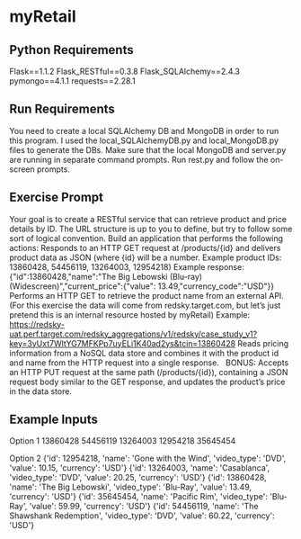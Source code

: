 # myRetail

## Python Requirements
Flask==1.1.2
Flask_RESTful==0.3.8
Flask_SQLAlchemy==2.4.3
pymongo==4.1.1
requests==2.28.1

## Run Requirements
You need to create a local SQLAlchemy DB and MongoDB in order to run this program.
I used the local_SQLAlchemyDB.py and local_MongoDB.py files to generate the DBs.
Make sure that the local MongoDB and server.py are running in separate command prompts.
Run rest.py and follow the on-screen prompts.

## Exercise Prompt
Your goal is to create a RESTful service that can retrieve product and price details by ID. The URL structure is up to you to define, but try to follow some sort of logical convention.
Build an application that performs the following actions: 
Responds to an HTTP GET request at /products/{id} and delivers product data as JSON (where {id} will be a number. 
Example product IDs: 13860428, 54456119, 13264003, 12954218) 
Example response: {"id":13860428,"name":"The Big Lebowski (Blu-ray) (Widescreen)","current_price":{"value": 13.49,"currency_code":"USD"}}
Performs an HTTP GET to retrieve the product name from an external API. (For this exercise the data will come from redsky.target.com, but let’s just pretend this is an internal resource hosted by myRetail) 
Example: 
https://redsky-uat.perf.target.com/redsky_aggregations/v1/redsky/case_study_v1?key=3yUxt7WltYG7MFKPp7uyELi1K40ad2ys&tcin=13860428
Reads pricing information from a NoSQL data store and combines it with the product id and name from the HTTP request into a single response.  
BONUS: Accepts an HTTP PUT request at the same path (/products/{id}), containing a JSON request body similar to the GET response, and updates the product’s price in the data store. 

## Example Inputs
Option 1
13860428
54456119
13264003
12954218
35645454

Option 2
{'id': 12954218, 'name': 'Gone with the Wind', 'video_type': 'DVD', 'value': 10.15, 'currency': 'USD'}
{'id': 13264003, 'name': 'Casablanca', 'video_type': 'DVD', 'value': 20.25, 'currency': 'USD'}
{'id': 13860428, 'name': 'The Big Lebowski', 'video_type': 'Blu-Ray', 'value': 13.49, 'currency': 'USD'}
{'id': 35645454, 'name': 'Pacific Rim', 'video_type': 'Blu-Ray', 'value': 59.99, 'currency': 'USD'}
{'id': 54456119, 'name': 'The Shawshank Redemption', 'video_type': 'DVD', 'value': 60.22, 'currency': 'USD'}
